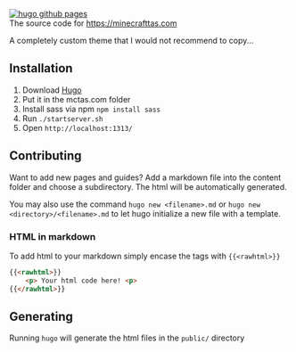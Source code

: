 [![hugo github pages](https://github.com/ScribbleLP/mctas.com/actions/workflows/gh-pages.yaml/badge.svg)](https://test.minecrafttas.com)  
The source code for https://minecrafttas.com

A completely custom theme that I would not recommend to copy...
## Installation
1. Download [Hugo](https://github.com/gohugoio/hugo/releases)
2. Put it in the mctas.com folder
3. Install sass via npm `npm install sass`
4. Run `./startserver.sh`
5. Open `http://localhost:1313/`

## Contributing
Want to add new pages and guides? Add a markdown file into the content folder and choose a subdirectory. The html will be automatically generated.  

You may also use the command `hugo new <filename>.md` or `hugo new <directory>/<filename>.md` to let hugo initialize a new file with a template.
  
### HTML in markdown
To add html to your markdown simply encase the tags with `{{<rawhtml>}}`
```html
{{<rawhtml>}}
	<p> Your html code here! <p>
{{</rawhtml>}}
```

## Generating
Running `hugo` will generate the html files in the `public/` directory